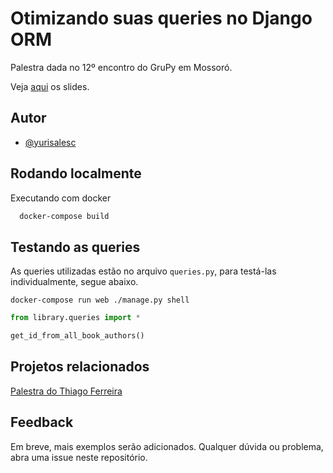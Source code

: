 
# Otimizando suas queries no Django ORM


Palestra dada no 12º encontro do GruPy em Mossoró.

Veja [aqui](https://www.github.com/yurisalesc/optimizing-your-django-orm-queries-talk/blob/main/presentation.pdf) os slides.
## Autor

- [@yurisalesc](https://www.github.com/yurisalesc)


## Rodando localmente

Executando com docker

```bash
  docker-compose build
```

## Testando as queries

As queries utilizadas estão no arquivo `queries.py`, para testá-las individualmente, segue abaixo.

```
docker-compose run web ./manage.py shell
```

```python
from library.queries import *

get_id_from_all_book_authors()
```

## Projetos relacionados

[Palestra do Thiago Ferreira](https://github.com/thiagoferreiraw/django-orm-optimization-talk)

## Feedback

Em breve, mais exemplos serão adicionados. Qualquer dúvida ou problema, abra uma issue neste repositório.


